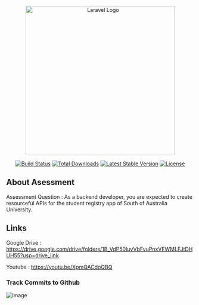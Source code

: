 <p align="center"><a href="https://laravel.com" target="_blank"><img src="https://raw.githubusercontent.com/laravel/art/master/logo-lockup/5%20SVG/2%20CMYK/1%20Full%20Color/laravel-logolockup-cmyk-red.svg" width="400" alt="Laravel Logo"></a></p>

<p align="center">
<a href="https://github.com/laravel/framework/actions"><img src="https://github.com/laravel/framework/workflows/tests/badge.svg" alt="Build Status"></a>
<a href="https://packagist.org/packages/laravel/framework"><img src="https://img.shields.io/packagist/dt/laravel/framework" alt="Total Downloads"></a>
<a href="https://packagist.org/packages/laravel/framework"><img src="https://img.shields.io/packagist/v/laravel/framework" alt="Latest Stable Version"></a>
<a href="https://packagist.org/packages/laravel/framework"><img src="https://img.shields.io/packagist/l/laravel/framework" alt="License"></a>
</p>

## About Asessment

Assessment Question : As a backend developer, you are expected to create resourceful APIs for the student registry app
of South of Australia University.


## Links 

Google Drive : https://drive.google.com/drive/folders/1B_VdP50IuyVbFvuPnxVFWMLFJtDHUH55?usp=drive_link

Youtube : https://youtu.be/XpmQACdoQBQ

### Track Commits to Github

![image](https://github.com/WnRyno/RegistryApp/assets/133357447/d01e8f4d-bdc3-40db-b0a5-863a6ea0c9cf)







